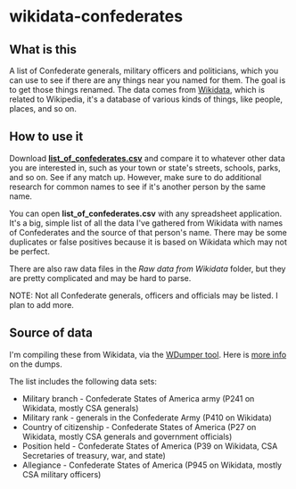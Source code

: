 # wikidata-confederates

## What is this
A list of Confederate generals, military officers and politicians, which you can use to see if there are any things near you named for them. The goal is to get those things renamed. The data comes from [Wikidata](https://www.wikidata.org), which is related to Wikipedia, it's a database of various kinds of things, like people, places, and so on.

## How to use it
Download **[list_of_confederates.csv](https://raw.githubusercontent.com/aawiseman/wikidata-confederates/master/list_of_confederates.csv)**  and compare it to whatever other data you are interested in, such as your town or state's streets, schools, parks, and so on. See if any match up. However, make sure to do additional research for common names to see if it's another person by the same name. 

You can open **list_of_confederates.csv** with any spreadsheet application. It's a big, simple list of all the data I've gathered from Wikidata with names of Confederates and the source of that person's name. There may be some duplicates or false positives because it is based on Wikidata which may not be perfect.

There are also raw data files in the *Raw data from Wikidata* folder, but they are pretty complicated and may be hard to parse.

NOTE: Not all Confederate generals, officers and officials may be listed. I plan to add more.

## Source of data
I'm compiling these from Wikidata, via the [WDumper tool](https://tools.wmflabs.org/wdumps/dumps). Here is [more info](https://www.wikidata.org/wiki/Wikidata:Database_download) on the dumps. 

The list includes the following data sets:

- Military branch - Confederate States of America army (P241 on Wikidata, mostly CSA generals)
- Military rank - generals in the Confederate Army (P410 on Wikidata)
- Country of citizenship - Confederate States of America (P27 on Wikidata, mostly CSA generals and government officials)
- Position held - Confederate States of America (P39 on Wikidata, CSA Secretaries of treasury, war, and state)
- Allegiance - Confederate States of America (P945 on Wikidata, mostly CSA military officers)


